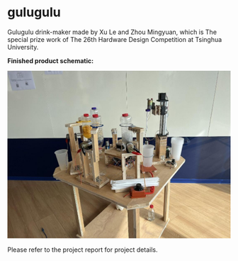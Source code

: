 # gulugulu
Gulugulu drink-maker made by Xu Le and Zhou Mingyuan, which is The special prize work of The 26th Hardware Design Competition at Tsinghua University.

**Finished product schematic:**

![成品](img/成品.png)

Please refer to the project report for project details.
